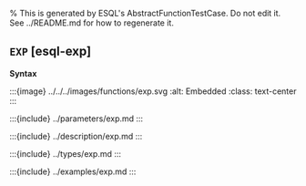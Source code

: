 % This is generated by ESQL's AbstractFunctionTestCase. Do not edit it. See ../README.md for how to regenerate it.

## `EXP` [esql-exp]

**Syntax**

:::{image} ../../../images/functions/exp.svg
:alt: Embedded
:class: text-center
:::


:::{include} ../parameters/exp.md
:::

:::{include} ../description/exp.md
:::

:::{include} ../types/exp.md
:::

:::{include} ../examples/exp.md
:::
